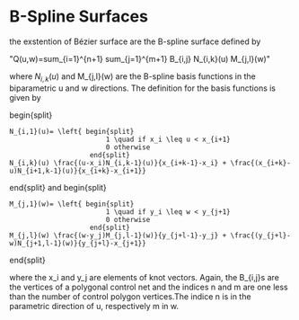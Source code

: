# B-Spline Surfaces

the exstention of Bézier surface are the B-spline surface defined by

"Q(u,w)=sum_{i=1}^{n+1} sum_{j=1}^{m+1} B_{i,j} N_{i,k}(u) M_{j,l}(w)"

where $N_{i,k}(u)$ and M_{j,l}(w) are the B-spline basis functions in the biparametric u and w directions.
The definition for the basis functions is given by

begin{split}
     
    N_{i,1}(u)= \left{ begin{split}
                            1 \quad if x_i \leq u < x_{i+1}
                            0 otherwise
                        end{split}
    N_{i,k}(u) \frac{(u-x_i)N_{i,k-1}(u)}{x_{i+k-1}-x_i} + \frac{(x_{i+k}-u)N_{i+1,k-1}(u)}{x_{i+k}-x_{i+1}}
    
end{split}
and
begin{split}
     
    M_{j,1}(w)= \left{ begin{split}
                            1 \quad if y_i \leq w < y_{j+1}
                            0 otherwise
                        end{split}
    M_{j,l}(w) \frac{(w-y_j)M_{j,l-1}(w)}{y_{j+l-1}-y_j} + \frac{(y_{j+l}-w)N_{j+1,l-1}(w)}{y_{j+l}-x_{j+1}}
    
end{split}

where the x_i and y_j are elements of knot vectors.
Again, the B_{i,j}s are the vertices of a polygonal control net and
the indices n and m are one less than the number of control polygon
vertices.The indice n is in the parametric direction of u, respectively m in w.

                              

